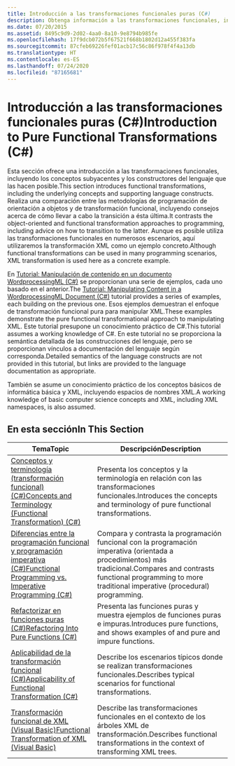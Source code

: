 ```yaml
---
title: Introducción a las transformaciones funcionales puras (C#)
description: Obtenga información a las transformaciones funcionales, incluidos los conceptos subyacentes y los constructores del lenguaje de C#. Estos recursos usan la transformación XML para los ejemplos.
ms.date: 07/20/2015
ms.assetid: 8495c9d9-2d02-4aa0-8a10-9e8794b985fe
ms.openlocfilehash: 17f9dcb072b5f67521f668b1802d12a455f383fa
ms.sourcegitcommit: 87cfeb69226fef01acb17c56c86f978f4f4a13db
ms.translationtype: HT
ms.contentlocale: es-ES
ms.lasthandoff: 07/24/2020
ms.locfileid: "87165681"
---
```

# <a name="introduction-to-pure-functional-transformations-c"></a><span data-ttu-id="7e484-104">Introducción a las transformaciones funcionales puras (C#)</span><span class="sxs-lookup"><span data-stu-id="7e484-104">Introduction to Pure Functional Transformations (C#)</span></span>
<span data-ttu-id="7e484-105">Esta sección ofrece una introducción a las transformaciones funcionales, incluyendo los conceptos subyacentes y los constructores del lenguaje que las hacen posible.</span><span class="sxs-lookup"><span data-stu-id="7e484-105">This section introduces functional transformations, including the underlying concepts and supporting language constructs.</span></span> <span data-ttu-id="7e484-106">Realiza una comparación entre las metodologías de programación de orientación a objetos y de transformación funcional, incluyendo consejos acerca de cómo llevar a cabo la transición a ésta última.</span><span class="sxs-lookup"><span data-stu-id="7e484-106">It contrasts the object-oriented and functional transformation approaches to programming, including advice on how to transition to the latter.</span></span> <span data-ttu-id="7e484-107">Aunque es posible utiliza las transformaciones funcionales en numerosos escenarios, aquí utilizaremos la transformación XML como un ejemplo concreto.</span><span class="sxs-lookup"><span data-stu-id="7e484-107">Although functional transformations can be used in many programming scenarios, XML transformation is used here as a concrete example.</span></span>  
  
 <span data-ttu-id="7e484-108">En [Tutorial: Manipulación de contenido en un documento WordprocessingML (C#)](./shape-of-wordprocessingml-documents.md) se proporcionan una serie de ejemplos, cada uno basado en el anterior.</span><span class="sxs-lookup"><span data-stu-id="7e484-108">The [Tutorial: Manipulating Content in a WordprocessingML Document (C#)](./shape-of-wordprocessingml-documents.md) tutorial provides a series of examples, each building on the previous one.</span></span> <span data-ttu-id="7e484-109">Esos ejemplos demuestran el enfoque de transformación funcional pura para manipular XML.</span><span class="sxs-lookup"><span data-stu-id="7e484-109">These examples demonstrate the pure functional transformational approach to manipulating XML.</span></span> <span data-ttu-id="7e484-110">Este tutorial presupone un conocimiento práctico de C#.</span><span class="sxs-lookup"><span data-stu-id="7e484-110">This tutorial assumes a working knowledge of C#.</span></span> <span data-ttu-id="7e484-111">En este tutorial no se proporciona la semántica detallada de las construcciones del lenguaje, pero se proporcionan vínculos a documentación del lenguaje según corresponda.</span><span class="sxs-lookup"><span data-stu-id="7e484-111">Detailed semantics of the language constructs are not provided in this tutorial, but links are provided to the language documentation as appropriate.</span></span>  
  
 <span data-ttu-id="7e484-112">También se asume un conocimiento práctico de los conceptos básicos de informática básica y XML, incluyendo espacios de nombres XML.</span><span class="sxs-lookup"><span data-stu-id="7e484-112">A working knowledge of basic computer science concepts and XML, including XML namespaces, is also assumed.</span></span>  
  
## <a name="in-this-section"></a><span data-ttu-id="7e484-113">En esta sección</span><span class="sxs-lookup"><span data-stu-id="7e484-113">In This Section</span></span>  
  
|<span data-ttu-id="7e484-114">Tema</span><span class="sxs-lookup"><span data-stu-id="7e484-114">Topic</span></span>|<span data-ttu-id="7e484-115">Descripción</span><span class="sxs-lookup"><span data-stu-id="7e484-115">Description</span></span>|  
|-----------|-----------------|  
|[<span data-ttu-id="7e484-116">Conceptos y terminología (transformación funcional) (C#)</span><span class="sxs-lookup"><span data-stu-id="7e484-116">Concepts and Terminology (Functional Transformation) (C#)</span></span>](./concepts-and-terminology-functional-transformation.md)|<span data-ttu-id="7e484-117">Presenta los conceptos y la terminología en relación con las transformaciones funcionales.</span><span class="sxs-lookup"><span data-stu-id="7e484-117">Introduces the concepts and terminology of pure functional transformations.</span></span>|  
|[<span data-ttu-id="7e484-118">Diferencias entre la programación funcional y programación imperativa (C#)</span><span class="sxs-lookup"><span data-stu-id="7e484-118">Functional Programming vs. Imperative Programming (C#)</span></span>](./functional-programming-vs-imperative-programming.md)|<span data-ttu-id="7e484-119">Compara y contrasta la programación funcional con la programación imperativa (orientada a procedimientos) más tradicional.</span><span class="sxs-lookup"><span data-stu-id="7e484-119">Compares and contrasts functional programming to more traditional imperative (procedural) programming.</span></span>|  
|[<span data-ttu-id="7e484-120">Refactorizar en funciones puras (C#)</span><span class="sxs-lookup"><span data-stu-id="7e484-120">Refactoring Into Pure Functions (C#)</span></span>](./refactoring-into-pure-functions.md)|<span data-ttu-id="7e484-121">Presenta las funciones puras y muestra ejemplos de funciones puras e impuras.</span><span class="sxs-lookup"><span data-stu-id="7e484-121">Introduces pure functions, and shows examples of and pure and impure functions.</span></span>|  
|[<span data-ttu-id="7e484-122">Aplicabilidad de la transformación funcional (C#)</span><span class="sxs-lookup"><span data-stu-id="7e484-122">Applicability of Functional Transformation (C#)</span></span>](./applicability-of-functional-transformation.md)|<span data-ttu-id="7e484-123">Describe los escenarios típicos donde se realizan transformaciones funcionales.</span><span class="sxs-lookup"><span data-stu-id="7e484-123">Describes typical scenarios for functional transformations.</span></span>|  
|[<span data-ttu-id="7e484-124">Transformación funcional de XML (Visual Basic)</span><span class="sxs-lookup"><span data-stu-id="7e484-124">Functional Transformation of XML (Visual Basic)</span></span>](../../../../visual-basic/programming-guide/concepts/linq/functional-transformation-of-xml.md)|<span data-ttu-id="7e484-125">Describe las transformaciones funcionales en el contexto de los árboles XML de transformación.</span><span class="sxs-lookup"><span data-stu-id="7e484-125">Describes functional transformations in the context of transforming XML trees.</span></span>|  
  